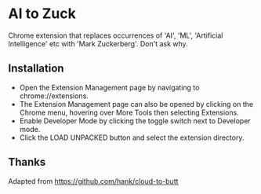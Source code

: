 AI to Zuck
==========

Chrome extension that replaces occurrences of 'AI', 'ML', 'Artificial Intelligence' etc with 'Mark Zuckerberg'. Don't ask why.

Installation
------------

- Open the Extension Management page by navigating to chrome://extensions.
- The Extension Management page can also be opened by clicking on the Chrome menu, hovering over More Tools then selecting Extensions.
- Enable Developer Mode by clicking the toggle switch next to Developer mode.
- Click the LOAD UNPACKED button and select the extension directory.


Thanks
------
Adapted from https://github.com/hank/cloud-to-butt
